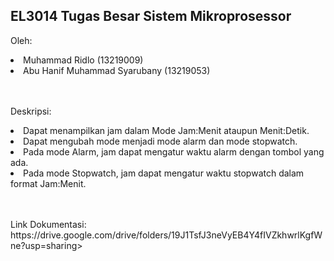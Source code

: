 <h2>EL3014 Tugas Besar Sistem Mikroprosessor</h2>

Oleh:
<li>Muhammad Ridlo (13219009)</li>
<li>Abu Hanif Muhammad Syarubany (13219053)</li>

<p><br><br>Deskripsi: </p>

<li>Dapat menampilkan jam dalam Mode Jam:Menit ataupun Menit:Detik.</li>
<li>Dapat mengubah mode menjadi mode alarm dan mode stopwatch.</li>
<li>Pada mode Alarm, jam dapat mengatur waktu alarm dengan tombol yang ada. </li>
<li>Pada mode Stopwatch, jam dapat mengatur waktu stopwatch dalam format Jam:Menit. </li>

<p><br><br>Link Dokumentasi: https://drive.google.com/drive/folders/19J1TsfJ3neVyEB4Y4fIVZkhwrlKgfWne?usp=sharing></p>
